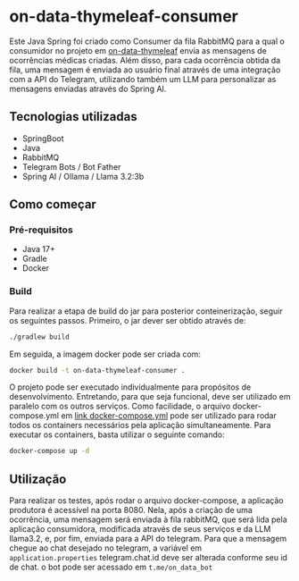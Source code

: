 # on-data-thymeleaf-consumer

Este Java Spring foi criado como Consumer da fila RabbitMQ para a qual o consumidor no projeto em [on-data-thymeleaf](https://github.com/eduardofuncao/on-data-thymeleaf) envia as mensagens de ocorrências médicas criadas. Além disso, para cada ocorrência obtida da fila, uma mensagem é enviada ao usuário final através de uma integração com a API do Telegram, utilizando também um LLM para personalizar as mensagens enviadas através do Spring AI.

## Tecnologias utilizadas
- SpringBoot
- Java
- RabbitMQ
- Telegram Bots / Bot Father
- Spring AI / Ollama / Llama 3.2:3b

## Como começar
### Pré-requisitos
- Java 17+
- Gradle
- Docker

### Build
Para realizar a etapa de build do jar para posterior conteinerização, seguir os seguintes passos. Primeiro, o jar dever ser obtido através de:
```bash
./gradlew build
```

Em seguida, a imagem docker pode ser criada com:
```bash
docker build -t on-data-thymeleaf-consumer .
```
O projeto pode ser executado individualmente para propósitos de desenvolvimento. Entretando, para que seja funcional, deve ser utilizado em paralelo com os outros serviços. Como facilidade, o arquivo docker-compose.yml em 
[link docker-compose.yml](https://github.com/eduardofuncao/on-data-thymeleaf/blob/main/docker-compose.yml) pode ser utilizado para rodar todos os containers necessários pela aplicação simultaneamente. Para executar os containers, basta utilizar o seguinte comando:
```bash
docker-compose up -d
```

## Utilização
Para realizar os testes, após rodar o arquivo docker-compose, a aplicação produtora é acessível na porta 8080. Nela, após a criação de uma ocorrência, uma mensagem será enviada à fila rabbitMQ, que será lida pela aplicação consumidora, modificada através de seus serviços e da LLM llama3.2, e, por fim, enviada para a API do telegram. Para que a mensagem chegue ao chat desejado no telegram, a variável em `application.properties` telegram.chat.id deve ser alterada conforme seu id de chat. o bot pode ser acessado em `t.me/on_data_bot`
